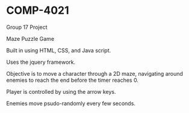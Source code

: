 # COMP-4021 

Group 17 Project

Maze Puzzle Game

Built in using HTML, CSS, and Java script.

Uses the jquery framework.

Objective is to move a character through a 2D maze, navigating around enemies to reach the end before the timer reaches 0.

Player is controlled by using the arrow keys.

Enemies move psudo-randomly every few seconds.
